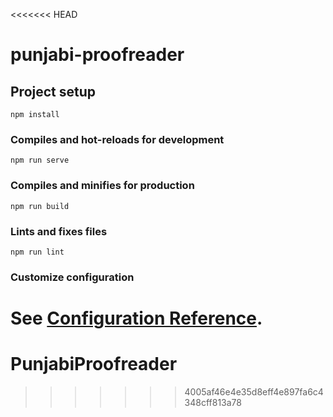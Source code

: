 <<<<<<< HEAD
# punjabi-proofreader

## Project setup
```
npm install
```

### Compiles and hot-reloads for development
```
npm run serve
```

### Compiles and minifies for production
```
npm run build
```

### Lints and fixes files
```
npm run lint
```

### Customize configuration
See [Configuration Reference](https://cli.vuejs.org/config/).
=======
# PunjabiProofreader
>>>>>>> 4005af46e4e35d8eff4e897fa6c4348cff813a78
